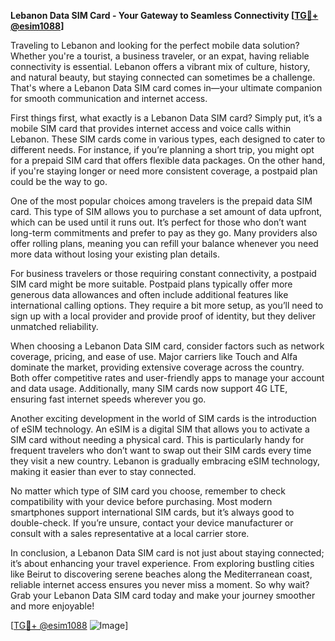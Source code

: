 **Lebanon Data SIM Card - Your Gateway to Seamless Connectivity [[TG💪+ @esim1088](https://t.me/s/esim1088)]**

Traveling to Lebanon and looking for the perfect mobile data solution? Whether you're a tourist, a business traveler, or an expat, having reliable connectivity is essential. Lebanon offers a vibrant mix of culture, history, and natural beauty, but staying connected can sometimes be a challenge. That's where a Lebanon Data SIM card comes in—your ultimate companion for smooth communication and internet access.

First things first, what exactly is a Lebanon Data SIM card? Simply put, it’s a mobile SIM card that provides internet access and voice calls within Lebanon. These SIM cards come in various types, each designed to cater to different needs. For instance, if you’re planning a short trip, you might opt for a prepaid SIM card that offers flexible data packages. On the other hand, if you're staying longer or need more consistent coverage, a postpaid plan could be the way to go.

One of the most popular choices among travelers is the prepaid data SIM card. This type of SIM allows you to purchase a set amount of data upfront, which can be used until it runs out. It’s perfect for those who don’t want long-term commitments and prefer to pay as they go. Many providers also offer rolling plans, meaning you can refill your balance whenever you need more data without losing your existing plan details.

For business travelers or those requiring constant connectivity, a postpaid SIM card might be more suitable. Postpaid plans typically offer more generous data allowances and often include additional features like international calling options. They require a bit more setup, as you’ll need to sign up with a local provider and provide proof of identity, but they deliver unmatched reliability.

When choosing a Lebanon Data SIM card, consider factors such as network coverage, pricing, and ease of use. Major carriers like Touch and Alfa dominate the market, providing extensive coverage across the country. Both offer competitive rates and user-friendly apps to manage your account and data usage. Additionally, many SIM cards now support 4G LTE, ensuring fast internet speeds wherever you go.

Another exciting development in the world of SIM cards is the introduction of eSIM technology. An eSIM is a digital SIM that allows you to activate a SIM card without needing a physical card. This is particularly handy for frequent travelers who don’t want to swap out their SIM cards every time they visit a new country. Lebanon is gradually embracing eSIM technology, making it easier than ever to stay connected.

No matter which type of SIM card you choose, remember to check compatibility with your device before purchasing. Most modern smartphones support international SIM cards, but it’s always good to double-check. If you’re unsure, contact your device manufacturer or consult with a sales representative at a local carrier store.

In conclusion, a Lebanon Data SIM card is not just about staying connected; it’s about enhancing your travel experience. From exploring bustling cities like Beirut to discovering serene beaches along the Mediterranean coast, reliable internet access ensures you never miss a moment. So why wait? Grab your Lebanon Data SIM card today and make your journey smoother and more enjoyable!

[[TG💪+ @esim1088](https://t.me/s/esim1088) ![Image](https://i.postimg.cc/Y0z9fWf4/image.png)]